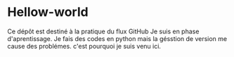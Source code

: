 # Hellow-world
Ce dépôt est destiné à la pratique du flux GitHub
Je suis en phase d'aprentissage. Je fais des codes en python mais la gésstion de version me cause des problémes. c'est pourquoi je suis venu ici.
